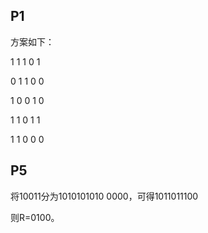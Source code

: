 ## P1

方案如下：

1 1 1 0 1

0 1 1 0 0

1 0 0 1 0

1 1 0 1 1

1 1 0 0 0

## **P5**

将10011分为1010101010 0000，可得1011011100

则R=0100。